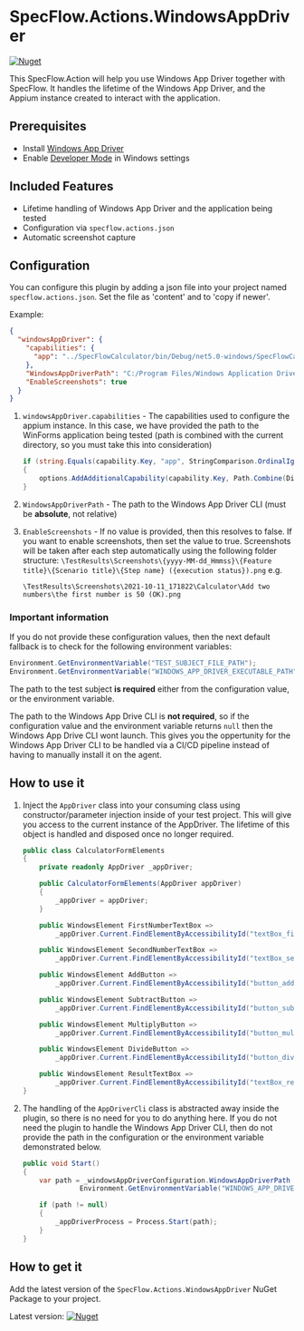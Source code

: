 # SpecFlow.Actions.WindowsAppDriver

[![Nuget](https://img.shields.io/nuget/v/SpecFlow.Actions.WindowsAppDriver)](https://www.nuget.org/packages/SpecFlow.Actions.WindowsAppDriver/)

This SpecFlow.Action will help you use Windows App Driver together with SpecFlow. It handles the lifetime of the Windows App Driver, and the Appium instance created to interact with the application.

## Prerequisites

- Install [Windows App Driver](https://github.com/microsoft/WinAppDriver)
- Enable [Developer Mode](https://docs.microsoft.com/en-us/windows/apps/get-started/enable-your-device-for-development) in Windows settings

## Included Features

- Lifetime handling of Windows App Driver and the application being tested
- Configuration via `specflow.actions.json`
- Automatic screenshot capture

## Configuration

You can configure this plugin by adding a json file into your project named `specflow.actions.json`. Set the file as 'content' and to 'copy if newer'.

Example:

``` json
{
  "windowsAppDriver": {
    "capabilities": {
      "app": "../SpecFlowCalculator/bin/Debug/net5.0-windows/SpecFlowCalculator.exe"
    },
    "WindowsAppDriverPath": "C:/Program Files/Windows Application Driver/WinAppDriver.exe",
    "EnableScreenshots": true
  }
}
```

1. ```windowsAppDriver.capabilities``` - The capabilities used to configure the appium instance. In this case, we have provided the path to the WinForms application being tested (path is combined with the current directory, so you must take this into consideration)

    ```csharp
    if (string.Equals(capability.Key, "app", StringComparison.OrdinalIgnoreCase))
    {
        options.AddAdditionalCapability(capability.Key, Path.Combine(Directory.GetCurrentDirectory(), capability.Value)); 
    }
    ```

2. ```WindowsAppDriverPath``` - The path to the Windows App Driver CLI (must be **absolute**, not relative)

3. ```EnableScreenshots``` - If no value is provided, then this resolves to false. If you want to enable screenshots, then set the value to true. Screenshots will be taken after each step automatically using the following folder structure: ```\TestResults\Screenshots\{yyyy-MM-dd_Hmmss}\{Feature title}\{Scenario title}\{Step name} ({execution status}).png``` e.g.

    ```text
    \TestResults\Screenshots\2021-10-11_171822\Calculator\Add two numbers\the first number is 50 (OK).png
    ```

### Important information

If you do not provide these configuration values, then the next default fallback is to check for the following environment variables:

```csharp
Environment.GetEnvironmentVariable("TEST_SUBJECT_FILE_PATH");
Environment.GetEnvironmentVariable("WINDOWS_APP_DRIVER_EXECUTABLE_PATH")
```

The path to the test subject **is required** either from the configuration value, or the environment variable.

The path to the Windows App Drive CLI is **not required**, so if the configuration value and the environment variable returns ```null``` then the Windows App Drive CLI wont launch. This gives you the oppertunity for the Windows App Driver CLI to be handled via a CI/CD pipeline instead of having to manually install it on the agent.

## How to use it

1. Inject the ```AppDriver``` class into your consuming class using constructor/parameter injection inside of your test project. This will give you access to the current instance of the AppDriver. The lifetime of this object is handled and disposed once no longer required.

    ```csharp
    public class CalculatorFormElements
    {
        private readonly AppDriver _appDriver;

        public CalculatorFormElements(AppDriver appDriver)
        {
            _appDriver = appDriver;
        }

        public WindowsElement FirstNumberTextBox =>
            _appDriver.Current.FindElementByAccessibilityId("textBox_firstNumber");

        public WindowsElement SecondNumberTextBox =>
            _appDriver.Current.FindElementByAccessibilityId("textBox_secondNumber");

        public WindowsElement AddButton =>
            _appDriver.Current.FindElementByAccessibilityId("button_add");

        public WindowsElement SubtractButton =>
            _appDriver.Current.FindElementByAccessibilityId("button_subtract");

        public WindowsElement MultiplyButton =>
            _appDriver.Current.FindElementByAccessibilityId("button_multiply");

        public WindowsElement DivideButton =>
            _appDriver.Current.FindElementByAccessibilityId("button_divide");

        public WindowsElement ResultTextBox =>
            _appDriver.Current.FindElementByAccessibilityId("textBox_result");
    }
    ```

2. The handling of the ```AppDriverCli``` class is abstracted away inside the plugin, so there is no need for you to do anything here. If you do not need the plugin to handle the Windows App Driver CLI, then do not provide the path in the configuration or the environment variable demonstrated below.

    ```csharp
    public void Start()
    {
        var path = _windowsAppDriverConfiguration.WindowsAppDriverPath ??
                  Environment.GetEnvironmentVariable("WINDOWS_APP_DRIVER_EXECUTABLE_PATH") ?? null;

        if (path != null)
        {
            _appDriverProcess = Process.Start(path); 
        }
    }
    ```

## How to get it

Add the latest version of the `SpecFlow.Actions.WindowsAppDriver` NuGet Package to your project.

Latest version: [![Nuget](https://img.shields.io/nuget/v/SpecFlow.Actions.WindowsAppDriver)](https://www.nuget.org/packages/SpecFlow.Actions.WindowsAppDriver/)

